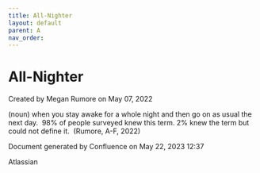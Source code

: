 ```yaml
---
title: All-Nighter
layout: default
parent: A
nav_order:
---
```


# All-Nighter

Created by  Megan Rumore on May 07, 2022

(noun) when you stay awake for a whole night and then go on as usual the next day.  98% of people surveyed knew this term. 2% knew the term but could not define it.  (Rumore, A-F, 2022)  

Document generated by Confluence on May 22, 2023 12:37

Atlassian
